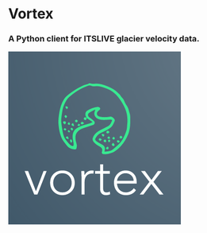 # Vortex

### A Python client for ITSLIVE glacier velocity data.

<img src="docs/vortex.png" align="middle"/>
